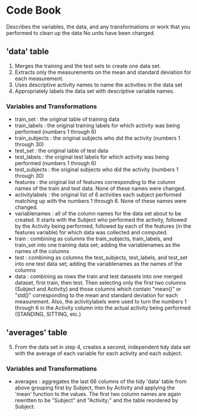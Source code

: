 # Code Book

Describes the variables, the data, and any transformations or work that you performed to clean up the data
No units have been changed.

## 'data' table

1. Merges the training and the test sets to create one data set.
2. Extracts only the measurements on the mean and standard deviation for each measurement.
3. Uses descriptive activity names to name the activities in the data set
4. Appropriately labels the data set with descriptive variable names.

### Variables and Transformations

* train_set : the original table of training data
* train_labels : the original training labels for which activity was being performed (numbers 1 through 6)
* train_subjects : the original subjects who did the activity (numbers 1 through 30)
* test_set : the original table of test data
* test_labels : the original test labels for which activity was being performed (numbers 1 through 6)
* test_subjects : the original subjects who did the activity (numbers 1 through 30)
* features : the original list of features corresponding to the column names of the train and test data. None of these names were changed.
* activitylabels : the original list of 6 activities each subject performed matching up with the numbers 1 through 6. None of these names were changed.
* variablenames : all of the column names for the data set about to be created. It starts with the Subject who performed the activity, followed by the Activity being performed, followed by each of the features (in the features variable) for which data was collected and computed.
* train : combining as columns the train_subjects, train_labels, and train_set into one training data set; adding the variablenames as the names of the columns
* test : combining as columns the test_subjects, test_labels, and test_set into one test data set; adding the variablenames as the names of the columns
* data : combining as rows the train and test datasets into one merged dataset, first train, then test. Then selecting only the first two columns (Subject and Activity) and those columns which contain "mean()" or "std()" corresponding to the mean and standard deviation for each measurement. Also, the activitylabels were used to turn the numbers 1 through 6 in the Activity column into the actual activity being performed (STANDING, SITTING, etc.)

## 'averages' table

5. From the data set in step 4, creates a second, independent tidy data set with the average of each variable for each activity and each subject.

### Variables and Transformations

* averages : aggregates the last 66 columns of the tidy 'data' table from above grouping first by Subject, then by Activity and applying the 'mean' function to the values. The first two column names are again rewritten to be "Subject" and "Activity;" and the table reordered by Subject.
